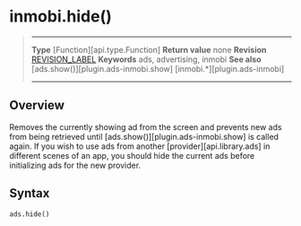 # inmobi.hide()

> --------------------- ------------------------------------------------------------------------------------------
> __Type__              [Function][api.type.Function]
> __Return value__      none
> __Revision__          [REVISION_LABEL](REVISION_URL)
> __Keywords__          ads, advertising, inmobi
> __See also__          [ads.show()][plugin.ads-inmobi.show]
>								[inmobi.*][plugin.ads-inmobi]
> --------------------- ------------------------------------------------------------------------------------------


## Overview

Removes the currently showing ad from the screen and prevents new ads from being retrieved until [ads.show()][plugin.ads-inmobi.show] is called again. If you wish to use ads from another [provider][api.library.ads] in different scenes of an app, you should hide the current ads before initializing ads for the new provider.


## Syntax

	ads.hide()
